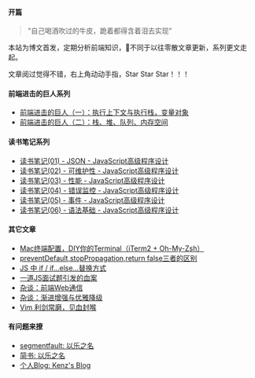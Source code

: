#### 开篇
> "自己喝酒吹过的牛皮，跪着都得含着泪去实现"

本站为博文首发，定期分析前端知识，不同于以往零散文章更新，系列更文走起。

文章阅过觉得不错，右上角动动手指，Star Star Star！！！


#### 前端进击的巨人系列
* [前端进击的巨人（一）：执行上下文与执行栈，变量对象](https://github.com/ZengLingYong/blog/issues/1)
* [前端进击的巨人（二）：栈、堆、队列、内存空间](https://github.com/ZengLingYong/blog/issues/2)

#### 读书笔记系列
* [读书笔记(01) - JSON - JavaScript高级程序设计](https://github.com/ZengLingYong/blog/issues/3)
* [读书笔记(02) - 可维护性 - JavaScript高级程序设计](https://github.com/ZengLingYong/blog/issues/4)
* [读书笔记(03) - 性能 - JavaScript高级程序设计](https://github.com/ZengLingYong/blog/issues/5)
* [读书笔记(04) - 错误监控 - JavaScript高级程序设计](https://github.com/ZengLingYong/blog/issues/6)
* [读书笔记(05) - 事件 - JavaScript高级程序设计](https://github.com/ZengLingYong/blog/issues/7)
* [读书笔记(06) - 语法基础 - JavaScript高级程序设计](https://github.com/ZengLingYong/blog/issues/8)

#### 其它文章
* [Mac终端配置，DIY你的Terminal（iTerm2 + Oh-My-Zsh）](https://github.com/ZengLingYong/blog/issues/12)
* [preventDefault,stopPropagation,return false三者的区别](https://github.com/ZengLingYong/blog/issues/13)
* [JS 中 if / if...else...替换方式](9)
* [一道JS面试题引发的血案](https://github.com/ZengLingYong/blog/issues/11)
* [杂谈：前端Web通信](https://github.com/ZengLingYong/blog/issues/15)
* [杂谈：渐进增强与优雅降级](https://github.com/ZengLingYong/blog/issues/14)
* [Vim 利剑常磨，见血封喉](https://github.com/ZengLingYong/blog/issues/12)

#### 有问题来撩
* [segmentfault: 以乐之名](https://segmentfault.com/u/yilezhiming)
* [简书: 以乐之名](https://www.jianshu.com/u/052cec4cf325)
* [个人Blog: Kenz's Blog](http://wuliv.com)